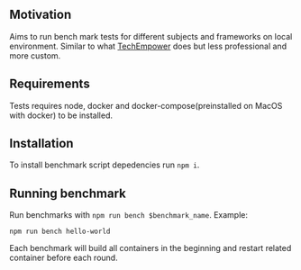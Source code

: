 ## Motivation
Aims to run bench mark tests for different subjects and frameworks on local environment. Similar to what [TechEmpower](https://www.techempower.com/benchmarks/) does but less professional and more custom.

## Requirements
Tests requires node, docker and docker-compose(preinstalled on MacOS with docker) to be installed.

## Installation
To install benchmark script depedencies run `npm i`.

## Running benchmark
Run benchmarks with `npm run bench $benchmark_name`. Example:

```npm run bench hello-world```

Each benchmark will build all containers in the beginning and restart related container before each round.